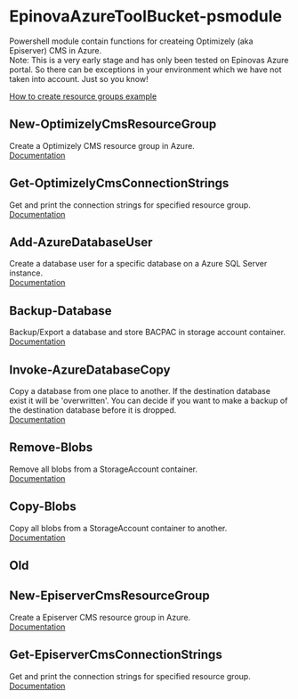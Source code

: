 # EpinovaAzureToolBucket-psmodule
Powershell module contain functions for createing Optimizely (aka Episerver) CMS in Azure.  
Note: This is a very early stage and has only been tested on Epinovas Azure portal. So there can be exceptions in your environment which we have not taken into account. Just so you know!  

[How to create resource groups example](Documentation/CreateResourceGroup/CreateResourceGroup.md)

## New-OptimizelyCmsResourceGroup
Create a Optimizely CMS resource group in Azure.  
[Documentation](Documentation/New-OptimizelyCmsResourceGroup/New-OptimizelyCmsResourceGroup.md)


## Get-OptimizelyCmsConnectionStrings
Get and print the connection strings for specified resource group.  
[Documentation](Documentation/Get-OptimizelyCmsConnectionStrings/Get-OptimizelyCmsConnectionStrings.md)

## Add-AzureDatabaseUser
Create a database user for a specific database on a Azure SQL Server instance.  
[Documentation](Documentation/Add-AzureDatabaseUser/Add-AzureDatabaseUser.md)

## Backup-Database
Backup/Export a database and store BACPAC in storage account container.  
[Documentation](Documentation/Backup-Database/Backup-Database.md)

## Invoke-AzureDatabaseCopy
Copy a database from one place to another. If the destination database exist it will be 'overwritten'. You can decide if you want to make a backup of the destination database before it is dropped.  
[Documentation](Documentation/Invoke-AzureDatabaseCopy/Invoke-AzureDatabaseCopy.md)

## Remove-Blobs
Remove all blobs from a StorageAccount container.  
[Documentation](Documentation/Remove-Blobs/Remove-Blobs.md)

## Copy-Blobs
Copy all blobs from a StorageAccount container to another.  
[Documentation](Documentation/Copy-Blobs/Copy-Blobs.md)

## Old
## New-EpiserverCmsResourceGroup
Create a Episerver CMS resource group in Azure.  
[Documentation](Documentation/New-EpiserverCmsResourceGroup/New-EpiserverCmsResourceGroup.md)
  
## Get-EpiserverCmsConnectionStrings
Get and print the connection strings for specified resource group.  
[Documentation](Documentation/Get-EpiserverCmsConnectionStrings/Get-EpiserverCmsConnectionStrings.md)
